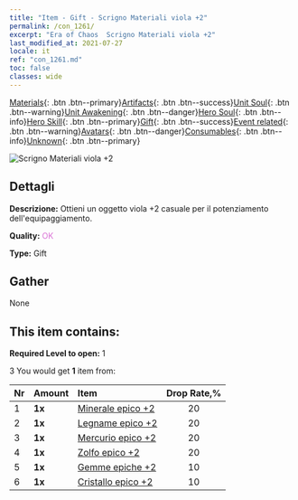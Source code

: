 ```yaml
---
title: "Item - Gift - Scrigno Materiali viola +2"
permalink: /con_1261/
excerpt: "Era of Chaos  Scrigno Materiali viola +2"
last_modified_at: 2021-07-27
locale: it
ref: "con_1261.md"
toc: false
classes: wide
---
```

 [Materials](/ItemsIT/){: .btn .btn--primary}[Artifacts](/ItemsIT/Artifacts/){: .btn .btn--success}[Unit Soul](/ItemsIT/UnitSoul/){: .btn .btn--warning}[Unit Awakening](/ItemsIT/UnitAwakening/){: .btn .btn--danger}[Hero Soul](/ItemsIT/HeroSoul/){: .btn .btn--info}[Hero Skill](/ItemsIT/HeroSkill/){: .btn .btn--primary}[Gift](/ItemsIT/Gift/){: .btn .btn--success}[Event related](/ItemsIT/Events/){: .btn .btn--warning}[Avatars](/ItemsIT/Avatars/){: .btn .btn--danger}[Consumables](/ItemsIT/Consumables/){: .btn .btn--info}[Unknown](/ItemsIT/Unknown/){: .btn .btn--primary}

 ![Scrigno Materiali viola +2](/images/t/i_304002.png)

## Dettagli
 **Descrizione:** Ottieni un oggetto viola +2 casuale per il potenziamento dell'equipaggiamento.

 **Quality:** <span style="color: #DA70D6">OK</span>

 **Type:** Gift

## Gather

  None

## This item contains:

 **Required Level to open:** 1

 3 You would get **1** item  from:

  | Nr | Amount |     Item    | Drop Rate,% |
  |:---|:-------|:------------|:---------:|
  | 1 |  **1x** | [Minerale epico +2](/ItemsIT/mat_47/) | 20 | 
  | 2 |  **1x** | [Legname epico +2](/ItemsIT/mat_48/) | 20 | 
  | 3 |  **1x** | [Mercurio epico +2](/ItemsIT/mat_49/) | 20 | 
  | 4 |  **1x** | [Zolfo epico +2](/ItemsIT/mat_50/) | 20 | 
  | 5 |  **1x** | [Gemme epiche +2](/ItemsIT/mat_51/) | 10 | 
  | 6 |  **1x** | [Cristallo epico +2](/ItemsIT/mat_52/) | 10 | 
